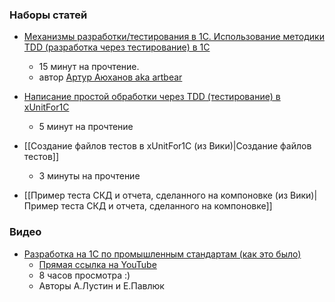 ### Наборы статей

* [Механизмы разработки/тестирования в 1С. Использование методики TDD (разработка через тестирование) в 1С](http://infostart.ru/public/326820/) 
    * 15 минут на прочтение. 
    * автор [Артур Аюханов aka artbear](https://github.com/artbear)

* [Написание простой обработки через TDD (тестирование) в xUnitFor1C](http://infostart.ru/public/323813/) 
    - 5 минут на прочтение

* [[Создание файлов тестов в xUnitFor1C (из Вики)|Создание файлов тестов]] 
    - 3 минуты на прочтение

* [[Пример теста СКД и отчета, сделанного на компоновке (из Вики)|Пример теста СКД и отчета, сделанного на компоновке]]

### Видео

* [Разработка на 1С по промышленным стандартам (как это было)](http://infostart.ru/public/328695/) 
    * [Прямая ссылка на YouTube](http://www.youtube.com/watch?v=D8qZVTWWUGQ&feature=youtu.be&list=PL2zlgf113YhH0FKguKTuwVOjh5t3XnPs5)
    - 8 часов просмотра :) 
    - Авторы А.Лустин и Е.Павлюк